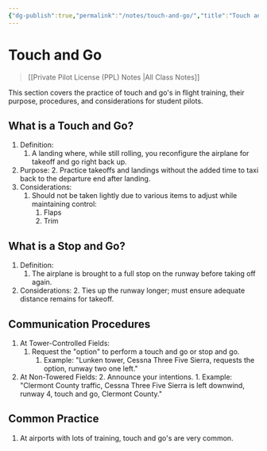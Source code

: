 ```yaml
---
{"dg-publish":true,"permalink":"/notes/touch-and-go/","title":"Touch and Go","tags":["aviation","classnotes"]}
---
```



# Touch and Go
> [[Private Pilot License (PPL) Notes \|All Class Notes]]

This section covers the practice of touch and go's in flight training, their purpose, procedures, and considerations for student pilots.

## What is a Touch and Go?

1. Definition:
    1. A landing where, while still rolling, you reconfigure the airplane for takeoff and go right back up.
2. Purpose:
    2. Practice takeoffs and landings without the added time to taxi back to the departure end after landing.
3. Considerations:
    1. Should not be taken lightly due to various items to adjust while maintaining control:
        1. Flaps
        2. Trim

## What is a Stop and Go?

1. Definition:
    1. The airplane is brought to a full stop on the runway before taking off again.
2. Considerations:
    2. Ties up the runway longer; must ensure adequate distance remains for takeoff.

## Communication Procedures

1. At Tower-Controlled Fields:
    1. Request the "option" to perform a touch and go or stop and go.
        1. Example: "Lunken tower, Cessna Three Five Sierra, requests the option, runway two one left."
2. At Non-Towered Fields:
    2. Announce your intentions.
        1. Example: "Clermont County traffic, Cessna Three Five Sierra is left downwind, runway 4, touch and go, Clermont County."

## Common Practice

1. At airports with lots of training, touch and go's are very common.